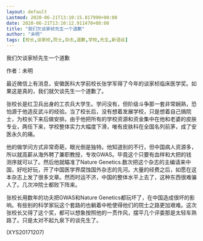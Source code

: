 ```yaml
---
layout: default
Lastmod: 2020-06-21T13:10:15.817990+00:00
date: 2020-06-21T13:10:12.911470+00:00
title: "我们欠谈家桢先生一个道歉"
author: "未明"
tags: [校长,谈家桢,院士,杂志,道歉,学校,先生,新语丝]
---
```


我们欠谈家桢先生一个道歉

作者：未明

最近微信上有消息，安徽医科大学前校长张学军得了今年的谈家桢临床医学奖。如果这是真的，我们就欠谈先生一个道歉了。

张校长是红卫兵出身的工农兵大学生。学问没有，但阶级斗争那一套非常娴熟，恐怕源于他造反武斗的经验。当了校长后，没有想着发展学校，只是想着自己搞院士，为校长下来后做安排。由于他把所有的学校资源和资金集中在他和老婆的皮肤专业，两任下来，学校整体实力大幅度下滑，唯有皮肤科在全国名列前茅，成了安医永久的痛。

他的做学问方式非常奇葩，眼光倒是独特。他知道别的不行，但中国病人资源多，所以就高薪从海外聘了兼职教授，专攻GWAS。毕竟这个只要有血样和大把的钱测序就可以了。然后他就瞄准了Nature Genetics.数次把这个杂志的主编请来中国，好吃好玩，开了中国医学界腐蚀国外杂志的先河。大量的经费之后，如愿在这本杂志上发了很多文章。然而时运不济，中国的整体水平上去了，这种东西很难骗人了。几次冲院士都败下阵来。

张校长用数年的功夫把GWAS和Nature Genetics都玩坏了，在中国造成很坏的影响。有些别的科学家玩这个套路的也躺着中枪使得他们的院士之路更加艰难。这次张校长又得了这个奖，都可以想象按照他的一贯作风，摆平几个评委那是太轻车熟路了。只是太对不起九泉下的谈先生了。

(XYS20171207)

